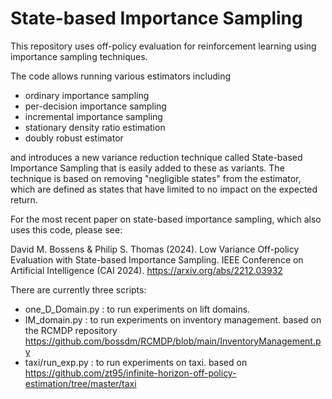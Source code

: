# State-based Importance Sampling

This repository uses off-policy evaluation for reinforcement learning using importance sampling techniques.

The code allows running various estimators including
* ordinary importance sampling
* per-decision importance sampling
* incremental importance sampling
* stationary density ratio estimation
* doubly robust estimator

and introduces a new variance reduction technique called 
State-based Importance Sampling that is easily 
added to these as variants. The technique is based on removing 
"negligible states" from the
estimator, which are defined as states that have limited to no impact on the 
expected return.

For the most recent paper on state-based importance sampling, which also uses this code, please see:

David M. Bossens & Philip S. Thomas (2024). Low Variance Off-policy Evaluation with State-based Importance Sampling. 
IEEE Conference on Artificial Intelligence (CAI 2024).
https://arxiv.org/abs/2212.03932


There are currently three scripts:
* one_D_Domain.py : to run experiments on lift domains.
* IM_domain.py : to run experiments on inventory management. based on the RCMDP repository https://github.com/bossdm/RCMDP/blob/main/InventoryManagement.py
* taxi/run_exp.py : to run experiments on taxi. based on https://github.com/zt95/infinite-horizon-off-policy-estimation/tree/master/taxi
